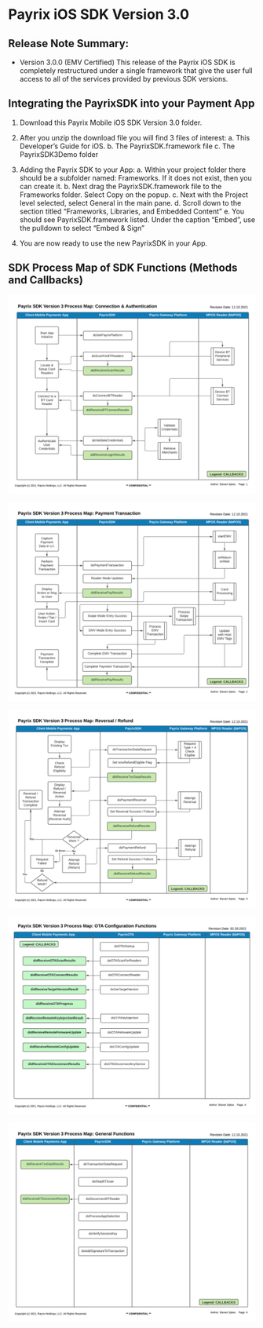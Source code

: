 # Payrix iOS SDK Version 3.0

## Release Note Summary:
- Version 3.0.0 (EMV Certified)
  This release of the Payrix iOS SDK is completely restructured under a single framework that give the user full access to all of the services provided by previous SDK versions.
  
## Integrating the PayrixSDK into your Payment App

1.  Download this Payrix Mobile iOS SDK Version 3.0 folder.

2.  After you unzip the download file you will find 3 files of interest:
    a.  This Developer’s Guide for iOS.
    b.  The PayrixSDK.framework file
    c.  The PayrixSDK3Demo folder

3.  Adding the Payrix SDK to your App:
    a.  Within your project folder there should be a subfolder named:  Frameworks.  If it does not exist, then you can create it.
    b.  Next drag the PayrixSDK.framework file to the Frameworks folder.  Select Copy on the popup.
    c.  Next with the Project level selected, select General in the main pane.
    d.  Scroll down to the section titled “Frameworks, Libraries, and Embedded Content”
    e.  You should see PayrixSDK.framework listed.  Under the caption “Embed”, use the pulldown to select “Embed & Sign”

4.  You are now ready to use the new PayrixSDK in your App.


## SDK Process Map of SDK Functions (Methods and Callbacks)

![](sdkdocumentation/PayrixSDK_Process_Map_Pg1.png)

![](sdkdocumentation/PayrixSDK_Process_Map_Pg2.png)

![](sdkdocumentation/PayrixSDK_Process_Map_Pg3.png)

![](sdkdocumentation/PayrixSDK_Process_Map_Pg4.png)

![](sdkdocumentation/PayrixSDK_Process_Map_Pg5.png)
